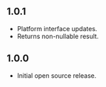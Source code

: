 ## 1.0.1

* Platform interface updates.
* Returns non-nullable result.

## 1.0.0

* Initial open source release.
